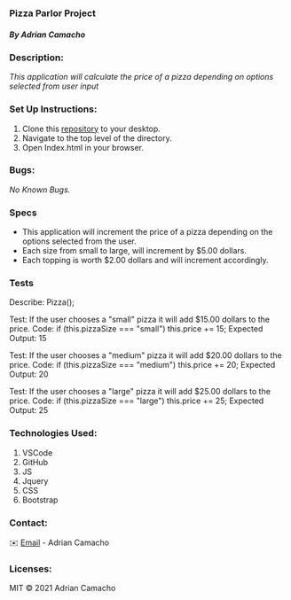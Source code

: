 ### Pizza Parlor Project

##### By Adrian Camacho


### Description:

_This application will calculate the price of a pizza depending on options selected from user input_


### Set Up Instructions:

1. Clone this [repository](https://github.com/chonnessey/pizza-parlor.git) to your desktop.
2. Navigate to the top level of the directory.
3. Open Index.html in your browser.

### Bugs:
 
 _No Known Bugs._

### Specs
* This application will increment the price of a pizza depending on the options selected from the user.
* Each size from small to large, will increment by $5.00 dollars.
* Each topping is worth $2.00 dollars and will increment accordingly.




### Tests
Describe: Pizza();

Test: If the user chooses a "small" pizza it will add $15.00 dollars to the price.
Code: if (this.pizzaSize === "small") this.price += 15;
Expected Output: 15

Test: If the user chooses a "medium" pizza it will add $20.00 dollars to the price.
Code: if (this.pizzaSize === "medium") this.price += 20;
Expected Output: 20

Test: If the user chooses a "large" pizza it will add $25.00 dollars to the price.
Code: if (this.pizzaSize === "large") this.price += 25;
Expected Output: 25


### Technologies Used:

1. VSCode
2. GitHub
3. JS
4. Jquery
5. CSS
6. Bootstrap

### Contact:

✉️ [Email](adriancamacho18@gmail.com) - Adrian Camacho

### Licenses:

MIT &copy; 2021 Adrian Camacho